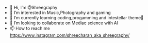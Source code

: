 - 👋 Hi, I’m @Shreegraphy
- 👀 I’m interested in Music,Photography and gaming
- 🌱 I’m currently learning coding,progamming and intestellar theme🎹
- 💞️ I’m looking to collaborate on Mediac science with AI
- 📫 How to reach me https://www.instagram.com/shreecharan_aka_shreegraphy/


<!---
Shreegraphy/Shreegraphy is a ✨ special ✨ repository because its `README.md` (this file) appears on your GitHub profile.
You can click the Preview link to take a look at your changes.
--->
